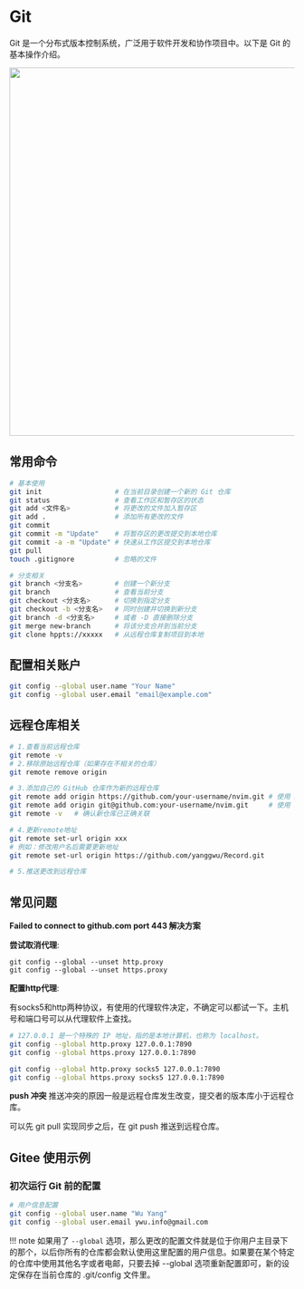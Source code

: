 # Git

Git 是一个分布式版本控制系统，广泛用于软件开发和协作项目中。以下是 Git 的基本操作介绍。

<img src="https://raw.githubusercontent.com/wuayng-owl/Image/main/markdown_image/20231226234933.png" width="650">

## 常用命令

```bash
# 基本使用
git init				  # 在当前目录创建一个新的 Git 仓库
git status			      # 查看工作区和暂存区的状态
git add <文件名>	        # 将更改的文件加入暂存区
git add .		   	      # 添加所有更改的文件
git commit
git commit -m "Update"    # 将暂存区的更改提交到本地仓库
git commit -a -m "Update" # 快速从工作区提交到本地仓库
git pull
touch .gitignore  	      # 忽略的文件

# 分支相关
git branch <分支名>	  	# 创建一个新分支
git branch 				  # 查看当前分支
git checkout <分支名>	    # 切换到指定分支
git checkout -b <分支名> 	# 同时创建并切换到新分支
git branch -d <分支名>  	# 或者 -D 直接删除分支
git merge new-branch 	  # 将该分支合并到当前分支
git clone hppts://xxxxx	  # 从远程仓库复制项目到本地
```

## 配置相关账户

```bash
git config --global user.name "Your Name"
git config --global user.email "email@example.com"
```

## 远程仓库相关

```bash
# 1.查看当前远程仓库
git remote -v
# 2.移除原始远程仓库（如果存在不相关的仓库）
git remote remove origin

# 3.添加自己的 GitHub 仓库作为新的远程仓库
git remote add origin https://github.com/your-username/nvim.git	# 使用 HTTPS
git remote add origin git@github.com:your-username/nvim.git		# 使用 SSH
git remote -v	# 确认新仓库已正确关联

# 4.更新remote地址
git remote set-url origin xxx
# 例如：修改用户名后需要更新地址
git remote set-url origin https://github.com/yanggwu/Record.git

# 5.推送更改到远程仓库

```



## 常见问题

**Failed to connect to github.com port 443 解决方案**

**尝试取消代理**:

```shell
git config --global --unset http.proxy
git config --global --unset https.proxy
```

**配置http代理**: 

有socks5和http两种协议，有使用的代理软件决定，不确定可以都试一下。主机号和端口号可以从代理软件上查找。

```bash
# 127.0.0.1 是一个特殊的 IP 地址，指的是本地计算机，也称为 localhost。
git config --global http.proxy 127.0.0.1:7890
git config --global https.proxy 127.0.0.1:7890

git config --global http.proxy socks5 127.0.0.1:7890
git config --global https.proxy socks5 127.0.0.1:7890
```

**push 冲突**
推送冲突的原因一般是远程仓库发生改变，提交者的版本库小于远程仓库。

可以先 git pull 实现同步之后，在 git push 推送到远程仓库。

## Gitee 使用示例

### 初次运行 Git 前的配置

```bash
# 用户信息配置
git config --global user.name "Wu Yang"
git config --global user.email ywu.info@gmail.com
```

!!! note
    如果用了 `--global` 选项，那么更改的配置文件就是位于你用户主目录下的那个，以后你所有的仓库都会默认使用这里配置的用户信息。如果要在某个特定的仓库中使用其他名字或者电邮，只要去掉 --global 选项重新配置即可，新的设定保存在当前仓库的 .git/config 文件里。
